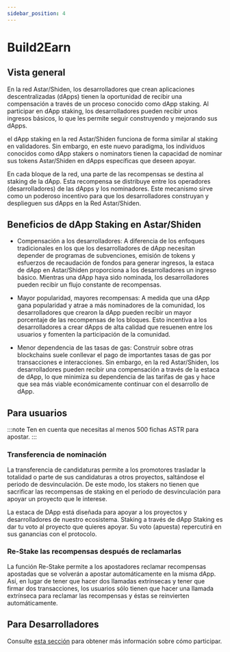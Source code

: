 ```yaml
---
sidebar_position: 4
---
```


# Build2Earn

## Vista general

En la red Astar/Shiden, los desarrolladores que crean aplicaciones descentralizadas (dApps) tienen la oportunidad de recibir una compensación a través de un proceso conocido como dApp staking. Al participar en dApp staking, los desarrolladores pueden recibir unos ingresos básicos, lo que les permite seguir construyendo y mejorando sus dApps.

el dApp staking en la red Astar/Shiden funciona de forma similar al staking en validadores. Sin embargo, en este nuevo paradigma, los individuos conocidos como dApp stakers o nominators tienen la capacidad de nominar sus tokens Astar/Shiden en dApps específicas que deseen apoyar.

En cada bloque de la red, una parte de las recompensas se destina al staking de la dApp. Esta recompensa se distribuye entre los operadores (desarrolladores) de las dApps y los nominadores. Este mecanismo sirve como un poderoso incentivo para que los desarrolladores construyan y desplieguen sus dApps en la Red Astar/Shiden.

## Beneficios de dApp Staking en Astar/Shiden

- Compensación a los desarrolladores: A diferencia de los enfoques tradicionales en los que los desarrolladores de dApp necesitan depender de programas de subvenciones, emisión de tokens y esfuerzos de recaudación de fondos para generar ingresos, la estaca de dApp en Astar/Shiden proporciona a los desarrolladores un ingreso básico. Mientras una dApp haya sido nominada, los desarrolladores pueden recibir un flujo constante de recompensas.

- Mayor popularidad, mayores recompensas: A medida que una dApp gana popularidad y atrae a más nominadores de la comunidad, los desarrolladores que crearon la dApp pueden recibir un mayor porcentaje de las recompensas de los bloques. Esto incentiva a los desarrolladores a crear dApps de alta calidad que resuenen entre los usuarios y fomenten la participación de la comunidad.

- Menor dependencia de las tasas de gas: Construir sobre otras blockchains suele conllevar el pago de importantes tasas de gas por transacciones e interacciones. Sin embargo, en la red Astar/Shiden, los desarrolladores pueden recibir una compensación a través de la estaca de dApp, lo que minimiza su dependencia de las tarifas de gas y hace que sea más viable económicamente continuar con el desarrollo de dApp.

## Para usuarios

:::note
Ten en cuenta que necesitas al menos 500 fichas ASTR para apostar.
:::

### Transferencia de nominación

La transferencia de candidaturas permite a los promotores trasladar la totalidad o parte de sus candidaturas a otros proyectos, saltándose el periodo de desvinculación. De este modo, los stakers no tienen que sacrificar las recompensas de staking en el periodo de desvinculación para apoyar un proyecto que le interese.

La estaca de DApp está diseñada para apoyar a los proyectos y desarrolladores de nuestro ecosistema. Staking a través de dApp Staking es dar tu voto al proyecto que quieres apoyar. Su voto (apuesta) repercutirá en sus ganancias con el protocolo.

### Re-Stake las recompensas después de reclamarlas

La función Re-Stake permite a los apostadores reclamar recompensas apostadas que se volverán a apostar automáticamente en la misma dApp. Así, en lugar de tener que hacer dos llamadas extrínsecas y tener que firmar dos transacciones, los usuarios sólo tienen que hacer una llamada extrínseca para reclamar las recompensas y éstas se reinvierten automáticamente.

## Para Desarrolladores

Consulte [esta sección](/docs/build/dapp-staking) para obtener más información sobre cómo participar.
